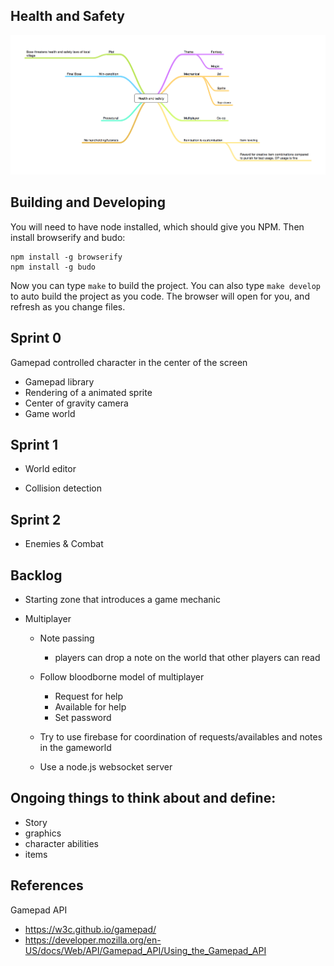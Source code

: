Health and Safety
-----------------

![mindmap](https://raw.githubusercontent.com/gamemash/health-and-safety/master/documentation/mindmap.png "mindmap")


Building and Developing
-----------------------

You will need to have node installed, which should give you NPM.
Then install browserify and budo:

```
npm install -g browserify
npm install -g budo
```

Now you can type `make` to build the project.
You can also type `make develop` to auto build the project as you code.
The browser will open for you, and refresh as you change files.


Sprint 0
--------

Gamepad controlled character in the center of the screen

  - Gamepad library
  - Rendering of a animated sprite
  - Center of gravity camera
  - Game world

Sprint 1
--------

  - World editor

  - Collision detection

Sprint 2
--------

  - Enemies & Combat

Backlog
-------

  - Starting zone that introduces a game mechanic

  - Multiplayer
    - Note passing
      - players can drop a note on the world that other players can read

    - Follow bloodborne model of multiplayer
      - Request for help
      - Available for help
      - Set password

    - Try to use firebase for coordination of requests/availables and notes in the gameworld
    - Use a node.js websocket server




Ongoing things to think about and define:
-----------------------------------------

  - Story
  - graphics
  - character abilities
  - items


References
------------------------------------------

Gamepad API
  - https://w3c.github.io/gamepad/
  - https://developer.mozilla.org/en-US/docs/Web/API/Gamepad_API/Using_the_Gamepad_API